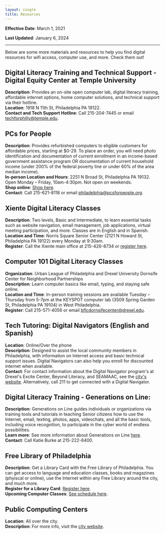 ```yaml
---
layout: single
title: Resources
---
```


**Effective Date**: March 1, 2021

**Last Updated**: January 6, 2024

*******
Below are some more materials and resources to help you find digital resources for wifi access, computer use, and more. Check them out!

## Digital Literacy Training and Technical Support - Digital Equity Center at Temple University
**Description**: Provides an on-site open computer lab, digital literacy training, affordable internet options, home computer solutions, and technical support via their hotline.  
**Location**: 1918 N 11th St, Philadelphia PA 19122.  
**Contact and Tech Support Hotline**: Call 215-204-7445 or email techforphilly@temple.edu. 

## PCs for People
**Description**: Provides refurbished computers to eligible customers for affordable prices, starting at $0-29. To place an order, you will need photo identification and documentation of current enrollment in an income-based government assistance program OR documentation of current household income (under 200% of the federal poverty line or under 60% of the area median income).  
**In-person Location and Hours**: 2251 N Broad St, Philadelphia PA 19132. Open Monday – Friday, 10am-4:30pm. Not open on weekends.  
**Shop online**: [Shop here](https://pcsrefurbished.com/sales/salesHome).  
**Contact**: Call 215-621-8118 or email philadelphia@pcsforpeople.org.   

## Xiente Digital Literacy Classes
**Description**: Two levels, Basic and Intermediate, to learn essential tasks such as website navigation, email management, job applications, virtual meeting participation, and more. Classes are in English and in Spanish.  
**Location and Time**: Norris Square Senior Center (2121 N Howard St, Philadelphia PA 19122) every Monday at 9:30am.  
**Register**: Call the Xiente main office at 215-426-8734 or [register here](https://xiente.jotform.com/223381334958058).  

## Computer 101 Digital Literacy Classes
**Organization**: Urban League of Philadelphia and Drexel University Dornsife Center for Neighborhood Partnerships  
**Description**: Learn computer basics like email, typing, and staying safe online.  
**Location and Time**: In-person training sessions are available Tuesday – Thursday from 5-7pm at the KEYSPOT computer lab (3509 Spring Garden St, Philadelphia PA 19104) in West Philadelphia.  
**Register**: Call 215-571-4056 or email bflcdornsifecenter@drexel.edu.  

## Tech Tutoring: Digital Navigators (English and Spanish)  
**Location**: Online/Over the phone  
**Description**: Designed to assist the local community members in Philadelphia, with information on Internet access and basic technical support issues. Digital Navigators can also help you enroll for discounted internet when available.  
**Contact**: For contact information about the Digital Navigator program's at Drexel's Excite Center, Beyond Literacy, and SEAMAAC, see the [city's website](https://www.phila.gov/2020-06-23-call-a-digital-navigator-today/). Alternatively, call 211 to get connected with a Digital Navigator.  
  
## Digital Literacy Training - Generations on Line:     
**Description**: Generations on Line guides individuals or organizations via training tools and tutorials in teaching Senior citizens how to use the Internet, email, texting, photos, apps, videochats, and all the basic tools, including voice recognition, to participate in the cyber world of endless possibilities.  
**Learn more**: See more information about Generations on Line [here](https://www.generationsonline.com/).  
**Contact**: Call Katie Burke at 215-222-6400.

## Free Library of Philadelphia  
**Description**: Get a Library Card with the Free Library of Philadelphia. You can get access to language and education classes, books and magazines (phyiscal or online), use the Internet within any Free Library around the city, and much more.  
**Register for a Library Card**: [Register here](http://www.freelibrary.org/MyResearch/register).  
**Upcoming Computer Classes**: [See schedule here](https://libwww.freelibrary.org/calendar/?type=computer-classes).  

## Public Computing Centers
**Location**: All over the city.  
**Description**: For more info, visit the [city website](https://www.phila.gov/2022-02-18-public-computing-center-in-west-philadelphia-is-a-model-for-digital-equity-and-literacy/).  
